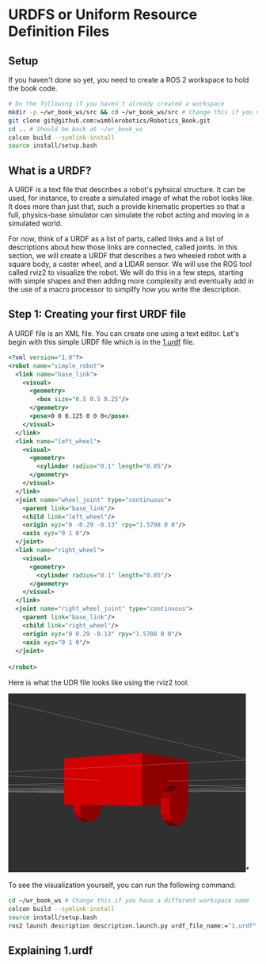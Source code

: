 # URDFS or Uniform Resource Definition Files

## Setup

If you haven't done so yet, you need to create a ROS 2 workspace to hold the book code.

```bash
# Do the following if you haven't already created a workspace
mkdir -p ~/wr_book_ws/src && cd ~/wr_book_ws/src # Change this if you need a different name or location
git clone git@github.com:wimblerobotics/Robotics_Book.git
cd .. # Should be back at ~/wr_book_ws
colcon build --symlink-install
source install/setup.bash
```

## What is a URDF?

A URDF is a text file that describes a robot's pyhsical structure. It can be used, for instance, to create a simulated image of what the robot looks like. It does more than just that, such a provide kinematic properties so that a full, physics-base simulator can simulate the robot acting and moving in a simulated world.

For now, think of a URDF as a list of parts, called links and a list of descriptions about how those links are connected, called joints. In this section, we will create a URDF that describes a two wheeled robot with a square body, a caster wheel, and a LIDAR sensor. We will use the ROS tool called rviz2 to visualize the robot. We will do this in a few steps, starting with simple shapes and then adding more complexity and eventually add in the use of a macro processor to simpllfy how you write the description.

## Step 1: Creating your first URDF file

A URDF file is an XML file. You can create one using a text editor. Let's begin with this simple URDF file which is in the [1.urdf](../../description/urdf/1.urdf) file.

```xml
<?xml version="1.0"?>
<robot name="simple_robot">
  <link name="base_link">
    <visual>
      <geometry>
        <box size="0.5 0.5 0.25"/>
      </geometry>
      <pose>0 0 0.125 0 0 0</pose>
    </visual>
  </link>
  <link name="left_wheel">
    <visual>
      <geometry>
        <cylinder radius="0.1" length="0.05"/>
      </geometry>
    </visual>
  </link>
  <joint name="wheel_joint" type="continuous">
    <parent link="base_link"/>
    <child link="left_wheel"/>
    <origin xyz="0 -0.29 -0.13" rpy="1.5708 0 0"/>
    <axis xyz="0 1 0"/>
  </joint>
  <link name="right_wheel">
    <visual>
      <geometry>
        <cylinder radius="0.1" length="0.05"/>
      </geometry>
    </visual>
  </link>
  <joint name="right_wheel_joint" type="continuous">
    <parent link="base_link"/>
    <child link="right_wheel"/>
    <origin xyz="0 0.29 -0.13" rpy="1.5708 0 0"/>
    <axis xyz="0 1 0"/>
  </joint>

</robot>
  ```
Here is what the UDR file looks like using the rviz2 tool:

![alt text](../media/1.png)*

To see the visualization yourself, you can run the following command:

```bash
cd ~/wr_book_ws # Change this if you have a different workspace name
colcon build --symlink-install
source install/setup.bash
ros2 launch description description.launch.py urdf_file_name:="1.urdf"
```

## Explaining 1.urdf

